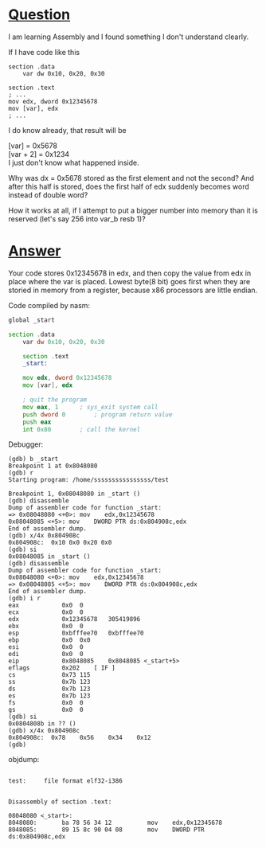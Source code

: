 # [Question]()
I am learning Assembly and I found something I don't understand clearly.

If I have code like this
```
section .data
    var dw 0x10, 0x20, 0x30

section .text
; ...
mov edx, dword 0x12345678
mov [var], edx
; ...
```
I do know already, that result will be <br>

[var] = 0x5678<br>
[var + 2] = 0x1234<br>
I just don't know what happened inside.<br>

Why was dx = 0x5678 stored as the first element and not the second? And after this half is stored, does the first half of edx suddenly becomes word instead of double word?<br>

How it works at all, if I attempt to put a bigger number into memory than it is reserved (let's say 256 into var_b resb 1)?<br>

# [Answer]()

Your code stores 0x12345678 in edx, and then copy the value from edx in place where the var is placed. Lowest byte(8 bit) goes first when they are storied in memory from a register, because x86 processors are little endian.<br>

Code compiled by nasm:<br>

```asm
global _start

section .data
    var dw 0x10, 0x20, 0x30

	section .text
	_start:

	mov edx, dword 0x12345678
	mov [var], edx

	; quit the program
	mov eax, 1      ; sys_exit system call
	push dword 0        ; program return value
	push eax
	int 0x80        ; call the kernel
```
Debugger:<br>
```
(gdb) b _start 
Breakpoint 1 at 0x8048080
(gdb) r
Starting program: /home/ssssssssssssssss/test 

Breakpoint 1, 0x08048080 in _start ()
(gdb) disassemble 
Dump of assembler code for function _start:
=> 0x08048080 <+0>: mov    edx,0x12345678
0x08048085 <+5>: mov    DWORD PTR ds:0x804908c,edx
End of assembler dump.
(gdb) x/4x 0x804908c
0x804908c:  0x10 0x0 0x20 0x0
(gdb) si
0x08048085 in _start ()
(gdb) disassemble 
Dump of assembler code for function _start:
0x08048080 <+0>: mov    edx,0x12345678
=> 0x08048085 <+5>: mov    DWORD PTR ds:0x804908c,edx
End of assembler dump.
(gdb) i r
eax            0x0  0
ecx            0x0  0
edx            0x12345678   305419896
ebx            0x0  0
esp            0xbfffee70   0xbfffee70
ebp            0x0  0x0
esi            0x0  0
edi            0x0  0
eip            0x8048085    0x8048085 <_start+5>
eflags         0x202    [ IF ]
cs             0x73 115
ss             0x7b 123
ds             0x7b 123
es             0x7b 123
fs             0x0  0
gs             0x0  0
(gdb) si
0x0804808b in ?? ()
(gdb) x/4x 0x804908c
0x804908c:  0x78    0x56    0x34    0x12
(gdb) 
```
objdump:
```

test:     file format elf32-i386


Disassembly of section .text:

08048080 <_start>:
8048080:       ba 78 56 34 12          mov    edx,0x12345678
8048085:       89 15 8c 90 04 08       mov    DWORD PTR ds:0x804908c,edx

```
